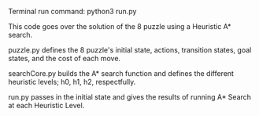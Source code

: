 Terminal run command: python3 run.py

This code goes over the solution of the 8 puzzle using a Heuristic A* search.

puzzle.py defines the 8 puzzle's initial state, actions, transition states, goal states, and the cost of each move.

searchCore.py builds the A* search function and defines the different heuristic levels; h0, h1, h2, respectfully.

run.py passes in the initial state and gives the results of running A* Search at each Heuristic Level.